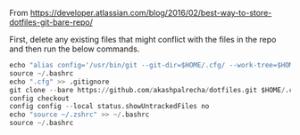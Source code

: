 From https://developer.atlassian.com/blog/2016/02/best-way-to-store-dotfiles-git-bare-repo/

First, delete any existing files that might conflict with the files in the repo and then run the below commands.

```python
echo "alias config='/usr/bin/git --git-dir=$HOME/.cfg/ --work-tree=$HOME'" >> ~/.bashrc
source ~/.bashrc
echo ".cfg" >> .gitignore
git clone --bare https://github.com/akashpalrecha/dotfiles.git $HOME/.cfg
config checkout
config config --local status.showUntrackedFiles no
echo "source ~/.zshrc" >> ~/.bashrc
source ~/.bashrc
```

